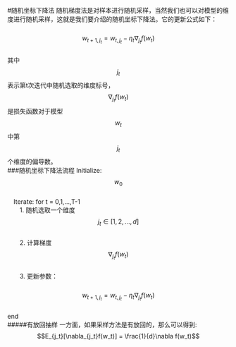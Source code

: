 #随机坐标下降法
随机梯度法是对样本进行随机采样，当然我们也可以对模型的维度进行随机采样，这就是我们要介绍的随机坐标下降法。它的更新公式如下：  
&emsp;&emsp;$$w_{t+1,j_t} = w_{t,j_t} - \eta_t \nabla_{j_t}f(w_t)$$  
其中$$j_t$$表示第t次迭代中随机选取的维度标号，$$\nabla_{j_t}f(w_t)$$是损失函数对于模型$$w_t$$中第$$j_t$$个维度的偏导数。  
###随机坐标下降法流程
Initialize: $$w_0$$  
&emsp;Iterate: for t = 0,1,...,T-1  
&emsp;&emsp;1. 随机选取一个维度$$j_t \in [1,2,...,d]$$  
&emsp;&emsp;2. 计算梯度$$\nabla_{j_t}f(w_t)$$  
&emsp;&emsp;3. 更新参数：  
&emsp;&emsp;&emsp;&emsp;$$w_{t+1,j_t} = w_{t,j_t} - \eta_t \nabla_{j_t}f(w_t)$$   
end  
#####有放回抽样
一方面，如果采样方法是有放回的，那么可以得到:
&emsp;&emsp;$$E_{j_t}[\nabla_{j_t}f(w_t)] = \frac{1}{d}\nabla f(w_t)$$    
